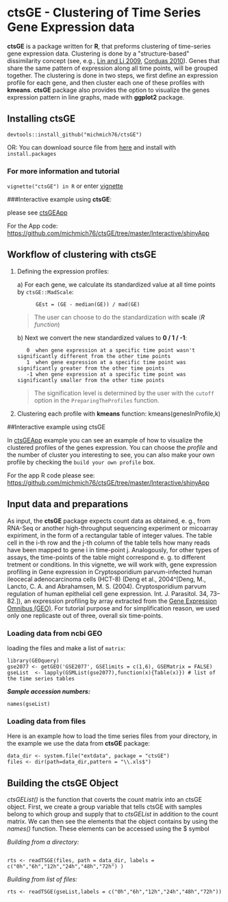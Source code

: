 # ctsGE - Clustering of Time Series Gene Expression data

 **ctsGE** is a package written for **R**, that preforms clustering of time-series gene expression data.
 Clustering is done by a "structure-based" dissimilarity concept (see, e.g., [Lin and Li 2009](http://dl.acm.org/citation.cfm?id=1561679), [Corduas 2010](http://link.springer.com/chapter/10.1007/978-3-642-03739-9_40)).
 Genes that share the same pattern of expression along all time points, will be grouped together.
 The clustering is done in two steps, we first define an expression profile for each gene, and then cluster each one of these profiles with **kmeans**.
 **ctsGE** package also provides the option to visualize the genes expression pattern in line graphs, made with **ggplot2** package.

## Installing ctsGE
```{r,eval=FALSE,warning=FALSE,message=FALSE}
devtools::install_github("michmich76/ctsGE")
```
OR:
You can download source file from [here](https://github.com/michmich76/ctsGE/tree/master/source) and install with `install.packages`
### For more information and tutorial

`vignette("ctsGE") in R` or enter [vignette](https://htmlpreview.github.io/?https://github.com/michmich76/ctsGE/blob/master/inst/doc/ctsGE.html)


###Interactive example using **ctsGE**:

please see [ctsGEApp](https://michalsharabi.shinyapps.io/ctsGEApp/)

For the App code: https://github.com/michmich76/ctsGE/tree/master/Interactive/shinyApp

## Workflow of clustering with ctsGE
1. Defining the expression profiles:

    a) For each gene, we calculate its standardized value at all time points by `ctsGE::MadScale`:
             
             GEst = (GE - median(GE)) / mad(GE)  
          
      >The user can choose to do the standardization with **scale** (***R*** *function*)  
    
    b) Next we convert the new standardized values to **0 / 1 / -1**:  
          
          0  when gene expression at a specific time point wasn't significantly different from the other time points
          1  when gene expression at a specific time point was significantly greater from the other time points
          -1 when gene expression at a specific time point was significantly smaller from the other time points  
     
     
      > The signification level is determined by the user with the `cutoff` option in the `PreparingTheProfiles` function.

2. Clustering each profile with **kmeans** function: kmeans(genesInProfile,k)


##Interactive example using ctsGE

In [ctsGEApp](https://michalsharabi.shinyapps.io/ctsGEApp/) example you can see an example of how to visualize the clustered profiles of the genes expression. You can choose the *profile* and the number of cluster you interesting to see, you can also make your own profile by checking the `build your own profile` box.

For the app R code please see: https://github.com/michmich76/ctsGE/tree/master/Interactive/shinyApp



## Input data and preparations
As input, the **ctsGE** package expects count data as obtained, e. g., from RNA-Seq or another high-throughput
sequencing experiment or micoarray expiriment, in the form of a rectangular table of integer values. The table cell in the
i-th row and the j-th column of the table tells how many reads have been mapped to gene i in time-point j. Analogously, for other types of assays, the time-points of the table might correspond e. g. to different tretment or conditions. In this vignette, we will work with, gene expression profiling in Gene expression in Cryptosporidium parvum-infected human ileocecal adenocarcinoma cells (HCT-8) (Deng et al., 2004^[Deng, M., Lancto, C. A. and Abrahamsen, M. S. (2004). Cryptosporidium parvum regulation of human epithelial cell gene expression. Int. J. Parasitol. 34, 73–82.]), an expression profiling by array extracted from the [Gene Expression Omnibus (GEO)](http://www.ncbi.nlm.nih.gov/geo/query/acc.cgi?acc=GSE2077). For tutorial purpose and for simplification reason, we used only one replicaste out of three, overall six time-points.

### Loading data from ncbi GEO 

loading the files and make a list of `matrix`:
```{r,message=FALSE, warning=FALSE}
library(GEOquery)
gse2077 <- getGEO('GSE2077', GSElimits = c(1,6), GSEMatrix = FALSE) 
gseList  <- lapply(GSMList(gse2077),function(x){Table(x)}) # list of the time series tables
```

***Sample accession numbers:***

```{r,message=FALSE, warning=FALSE}
names(gseList)
```

### Loading data from files
Here is an example how to load the time series files from your directory, in the example we use the data from **ctsGE** package:
```{r, message=FALSE,warning=FALSE}
data_dir <- system.file("extdata", package = "ctsGE")
files <- dir(path=data_dir,pattern = "\\.xls$")

```

##  Building the ctsGE Object  
*ctsGEList()* is the function that coverts the count matrix into an ctsGE object. First, we create a group variable that tells ctsGE with samples belong to which group and supply that to *ctsGEList* in addition to the count matrix. We can then see the elements that the object contains by using the *names()* function. These elements can be accessed using the $ symbol

*Building from a directory:*
```{r,message=FALSE,warning=FALSE}

rts <- readTSGE(files, path = data_dir, labels = c("0h","6h","12h","24h","48h","72h") )
```
*Building from list of files:*
```{r,message=FALSE,warning=FALSE }
rts <- readTSGE(gseList,labels = c("0h","6h","12h","24h","48h","72h")) 
```


